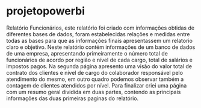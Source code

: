 # projetopowerbi
Relatório Funcionários, este relatório foi criado com informações obtidas de diferentes bases de dados, foram estabelecidas relações e medidas entre todas as bases para que as informações finais apresentassem um relatorio claro e objetivo.
Neste relatório contém informações de um banco de dados de uma empresa, apresentando primeiramente o número total de funcionários de acordo por região e nível de cada cargo, total de salários e impostos pagos.
Na segunda página apresento uma visão do valor total de contrato dos clientes e nível de cargo do colaborador responsável pelo atendimento do mesmo, em outro quadro podemos observar também a contagem de clientes atendidos por nível.
Para finalizar criei uma página com um resumo geral dividida em duas partes, contendo as principais informações das duas primeiras paginas do relatório.
